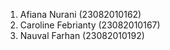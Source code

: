 1. Afiana Nurani       (23082010162)
2. Caroline Febrianty  ​(23082010167)
3. Nauval Farhan       ​(23082010192)
